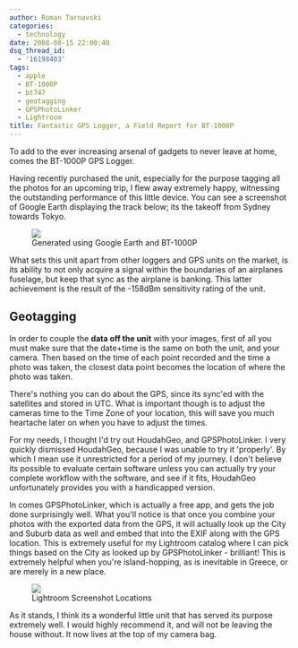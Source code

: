 ```yaml
---
author: Roman Tarnavski
categories:
  - technology
date: 2008-08-15 22:00:40
dsq_thread_id:
  - '16198403'
tags:
  - apple
  - BT-1000P
  - bt747
  - geotagging
  - GPSPhotoLinker
  - Lightroom
title: Fantastic GPS Logger, a Field Report for BT-1000P
---
```


To add to the ever increasing arsenal of gadgets to never leave at home, comes the BT-1000P GPS Logger.

Having recently purchased the unit, especially for the purpose tagging all the photos for an upcoming trip, I flew away extremely happy, witnessing the outstanding performance of this little device. You can see a screenshot of Google Earth displaying the track below; its the takeoff from Sydney towards Tokyo.

<figure>
  <img src="/images/2008/08/google-earth-romant-net-bt-1000p-sydney-thumb.jpg">
  <figcaption>Generated using Google Earth and BT-1000P</figcaption>
</figure>

What sets this unit apart from other loggers and GPS units on the market, is its ability to not only acquire a signal within the boundaries of an airplanes fuselage, but keep that sync as the airplane is banking. This latter achievement is the result of the -158dBm sensitivity rating of the unit.

## Geotagging

In order to couple the **data off the unit** with your images, first of all you must make sure that the date+time is the same on both the unit, and your camera. Then based on the time of each point recorded and the time a photo was taken, the closest data point becomes the location of where the photo was taken.

There's nothing you can do about the GPS, since its sync'ed with the satellites and stored in UTC. What is important though is to adjust the cameras time to the Time Zone of your location, this will save you much heartache later on when you have to adjust the times.

For my needs, I thought I'd try out HoudahGeo, and GPSPhotoLinker. I very quickly dismissed HoudahGeo, because I was unable to try it 'properly'. By which I mean use it unrestricted for a period of my journey. I don't believe its possible to evaluate certain software unless you can actually try your complete workflow with the software, and see if it fits, HoudahGeo unfortunately provides you with a handicapped version.

In comes GPSPhotoLinker, which is actually a free app, and gets the job done surprisingly well. What you'll notice is that once you combine your photos with the exported data from the GPS, it will actually look up the City and Suburb data as well and embed that into the EXIF along with the GPS location. This is extremely useful for my Lightroom catalog where I can pick things based on the City as looked up by GPSPhotoLinker - brilliant! This is extremely helpful when you're island-hopping, as is inevitable in Greece, or are merely in a new place.

<figure>
  <img src="/images/2008/08/lightroom-screenshot-locations.jpg">
  <figcaption>Lightroom Screenshot Locations</figcaption>
</figure>

As it stands, I think its a wonderful little unit that has served its purpose extremely well. I would highly recommend it, and will not be leaving the house without. It now lives at the top of my camera bag.